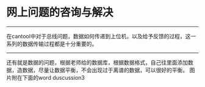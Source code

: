 #  网上问题的咨询与解决

---
在cantool中对于总线问题，数据如何传递到上位机，以及给予反馈的过程，这一系列的数据传输过程都是十分重要的。

---

还有就是数据的问题，根据老师给的数据库，根据数据格式，自己往里面添加数据，造数据，尽量让数据平衡，不会出现过于离谱的数据，可以很好的平衡。
图片附在下面的word  duscussion3